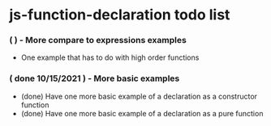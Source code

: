 # js-function-declaration todo list

### (  ) - More compare to expressions examples
* One example that has to do with high order functions

### ( done 10/15/2021 ) - More basic examples
* (done) Have one more basic example of a declaration as a constructor function
* (done) Have one more basic example of a declaration as a pure function


